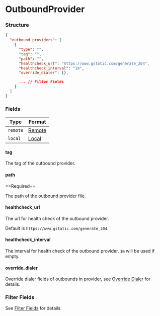 # OutboundProvider

### Structure

```json
{
  "outbound_providers": [
    {
      "type": "",
      "tag": "",
      "path": "",
      "healthcheck_url": "https://www.gstatic.com/generate_204",
      "healthcheck_interval": "1m",
      "override_dialer": {},

      ... // Filter Fields
    }
  ]
}
```

### Fields

| Type     | Format             |
|----------|--------------------|
| `remote` | [Remote](./remote) |
| `local`  | [Local](./local)   |

#### tag

The tag of the outbound provider.

#### path

==Required==

The path of the outbound provider file.

#### healthcheck_url

The url for health check of the outbound provider.

Default is `https://www.gstatic.com/generate_204`.

#### healthcheck_interval

The interval for health check of the outbound provider. `1m` will be used if empty.

#### override_dialer

Override dialer fields of outbounds in provider, see [Override Dialer](/configuration/outbound_providers/override_dialer/) for details.

### Filter Fields

See [Filter Fields](/configuration/shared/filter/) for details.

